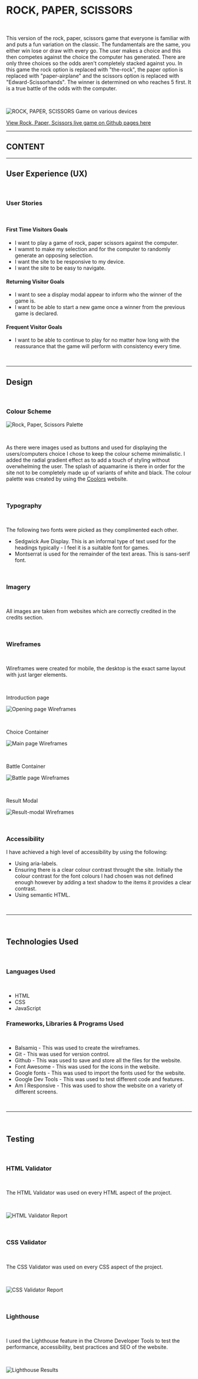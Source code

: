 # ROCK, PAPER, SCISSORS

<br/>

This version of the rock, paper, scissors game that everyone is familiar with and puts a fun variation on the classic. The fundamentals are the same, you either win lose or draw with every go. The user makes a choice and this then competes against the choice the computer has generated. There are only three choices so the odds aren't completely stacked against you. In this game the rock option is replaced with "the-rock", the paper option is replaced with "paper-airplane" and the scissors option is replaced with "Edward-Scissorhands". The winner is determined on who reaches 5 first. It is a true battle of the odds with the computer.

 <br/> 

![ROCK, PAPER, SCISSORS Game on various devices](assets/images/readme-images/amiresponsive-rock-paper-scissors-image.png)

[View Rock, Paper, Scissors live game on Github pages here](https://jayodonoghue.github.io/ROCK-PAPER-SCISSORS-PP2/)

---

## CONTENT


---

## User Experience (UX)  

 <br/>

### User Stories

<br/>

#### First Time Visitors Goals

* I want to play a game of rock, paper scissors against the computer.
* I wamnt to make my selection and for the computer to randomly generate an opposing selection.
* I want the site to be responsive to my device.
* I want the site to be easy to navigate.

#### Returning Visitor Goals

* I want to see a display modal appear to inform who the winner of the game is.
* I want to be able to start a new game once a winner from the previous game is declared.

#### Frequent Visitor Goals

* I want to be able to continue to play for no matter how long with the reassurance that the game will perform with consistency every time. 
 
<br/>

---

## Design

<br/>

### Colour Scheme

![Rock, Paper, Scissors Palette](assets/images/readme-images/rock-paper-scissors-coolors-palette.png)

<br/>

As there were images used as buttons and used for displaying the users/computers choice I chose to keep the colour scheme minimalistic. I added the radial gradient effect as to add a touch of styling without overwhelming the user. The splash of aquamarine is there in order for the site not to be completely made up of variants of white and black. The colour palette was created by using the [Coolors](https://coolors.co/) website.

<br/>

### Typography

<br/>

The following two fonts were picked as they complimented each other.

 * Sedgwick Ave Display. This is an informal type of text used for the headings typically - I feel it is a suitable font for games.
 * Montserrat is used for the remainder of the text areas. This is  sans-serif font.

<br/>

### Imagery

<br/>

 All images are taken from websites which are correctly credited in the credits section.

<br/>

### Wireframes

<br/>

Wireframes were created for mobile, the desktop is the exact same layout with just larger elements.

<br/>

Introduction page

![Opening page Wireframes](assets/images/readme-images/rps-opening-page-wireframe.png)

<br/>

Choice Container

![Main page Wireframes](assets/images/readme-images/rps-main-page-wireframe.png)

<br/>

Battle Container

![Battle page Wireframes](assets/images/readme-images/rps-battle-page-wireframe.png)

<br/>

Result Modal

![Result-modal Wireframes](assets/images/readme-images/rps-resultModal-wireframe.png)

<br/>

### Accessibility

I have achieved a high level of accessibility by using the following:

* Using aria-labels.
* Ensuring there is a clear colour contrast throught the site. Initially the colour contrast for the font colours I had chosen was not defined enough however by adding a text shadow to the items it provides a clear contrast.
* Using semantic HTML.

<br/>

---

<br/>

## Technologies Used

<br/>

### Languages Used

<br/>

* HTML
* CSS 
* JavaScript

### Frameworks, Libraries & Programs Used

<br/>

* Balsamiq - This was used to create the wireframes.
* Git - This was used for version control.
* Github - This was used to save and store all the files for the website.
* Font Awesome - This was used for the icons in the website.
* Google fonts - This was used to import the fonts used for the website.
* Google Dev Tools - This was used to test different code and features.
* Am I Responsive - This was used to show the website on a variety of different screens.

<br/>

---

<br/>

## Testing

<br/>

### HTML Validator

<br/>

The HTML Validator was used on every HTML aspect of the project.

<br/>

![HTML Validator Report](assets/images/readme-images/html-validator-image.png)

<br/>

### CSS Validator

<br/>

The CSS Validator was used on every CSS aspect of the project.

<br/>

![CSS Validator Report](assets/images/readme-images/css-validator-image.png)

<br/>

### Lighthouse

<br/>

I used the Lighthouse feature in the Chrome Developer Tools to test the performance, accessibility, best practices and SEO of the website.

<br/>

![Lighthouse Results](assets/images/readme-images/lighthouse-results-desktop-image.png)

<br/>